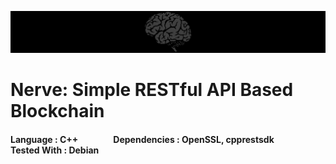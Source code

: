 ![banner](https://github.com/francobel/Nerve/blob/master/banner.png "banner")
# Nerve: Simple RESTful API Based Blockchain
#### Language     : C++    Dependencies : OpenSSL, cpprestsdk    Tested With  : Debian
